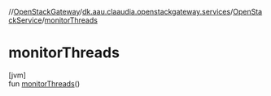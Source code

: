 //[OpenStackGateway](../../../index.md)/[dk.aau.claaudia.openstackgateway.services](../index.md)/[OpenStackService](index.md)/[monitorThreads](monitor-threads.md)

# monitorThreads

[jvm]\
fun [monitorThreads](monitor-threads.md)()
